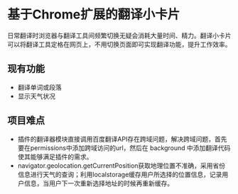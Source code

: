 # 基于Chrome扩展的翻译小卡片
日常翻译时浏览器与翻译工具间频繁切换无疑会消耗大量时间、精力。翻译小卡片可以将翻译工具定格在网页上，不用切换页面即可实现翻译功能，提升工作效率。

## 现有功能
- 翻译单词或段落
- 显示天气状况

## 项目难点
- 插件的翻译器模块直接调用百度翻译API存在跨域问题，解决跨域问题，首先要在permissions中添加跨域访问的url，然后在 background 中添加翻译代码使其能够满足插件的需求。
- navigator.geolocation.getCurrentPosition获取地理位置不准确，采用省份信息进行天气的查询；利用localstorage缓存用户所选择的位置信息，记录用户信息，当用户下一次重新选择地址的时候再重新缓存。

